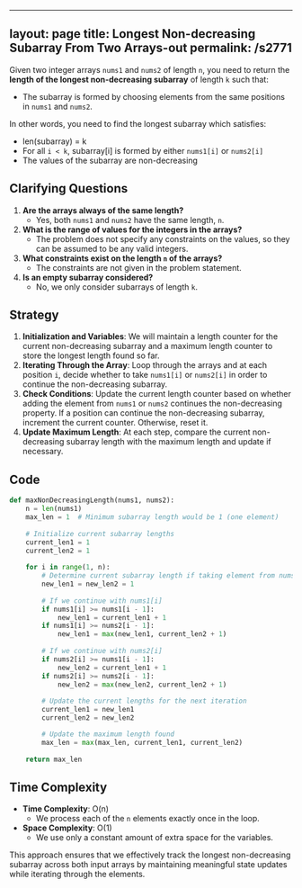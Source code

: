 
---
layout: page
title:  Longest Non-decreasing Subarray From Two Arrays-out
permalink: /s2771
---
Given two integer arrays `nums1` and `nums2` of length `n`, you need to return the **length of the longest non-decreasing subarray** of length `k` such that:
- The subarray is formed by choosing elements from the same positions in `nums1` and `nums2`.

In other words, you need to find the longest subarray which satisfies:
- len(subarray) = k
- For all `i < k`, subarray[i] is formed by either `nums1[i]` or `nums2[i]`
- The values of the subarray are non-decreasing

## Clarifying Questions
1. **Are the arrays always of the same length?**
   - Yes, both `nums1` and `nums2` have the same length, `n`.
2. **What is the range of values for the integers in the arrays?**
   - The problem does not specify any constraints on the values, so they can be assumed to be any valid integers.
3. **What constraints exist on the length `n` of the arrays?**
   - The constraints are not given in the problem statement.
4. **Is an empty subarray considered?**
   - No, we only consider subarrays of length `k`.

## Strategy
1. **Initialization and Variables**: We will maintain a length counter for the current non-decreasing subarray and a maximum length counter to store the longest length found so far.
2. **Iterating Through the Array**: Loop through the arrays and at each position `i`, decide whether to take `nums1[i]` or `nums2[i]` in order to continue the non-decreasing subarray.
3. **Check Conditions**: Update the current length counter based on whether adding the element from `nums1` or `nums2` continues the non-decreasing property. If a position can continue the non-decreasing subarray, increment the current counter. Otherwise, reset it.
4. **Update Maximum Length**: At each step, compare the current non-decreasing subarray length with the maximum length and update if necessary.

## Code
```python
def maxNonDecreasingLength(nums1, nums2):
    n = len(nums1)
    max_len = 1  # Minimum subarray length would be 1 (one element)
    
    # Initialize current subarray lengths
    current_len1 = 1
    current_len2 = 1
    
    for i in range(1, n):
        # Determine current subarray length if taking element from nums1 or nums2
        new_len1 = new_len2 = 1
        
        # If we continue with nums1[i]
        if nums1[i] >= nums1[i - 1]:
            new_len1 = current_len1 + 1
        if nums1[i] >= nums2[i - 1]:
            new_len1 = max(new_len1, current_len2 + 1)
        
        # If we continue with nums2[i]
        if nums2[i] >= nums1[i - 1]:
            new_len2 = current_len1 + 1
        if nums2[i] >= nums2[i - 1]:
            new_len2 = max(new_len2, current_len2 + 1)
        
        # Update the current lengths for the next iteration
        current_len1 = new_len1
        current_len2 = new_len2

        # Update the maximum length found
        max_len = max(max_len, current_len1, current_len2)
    
    return max_len
```

## Time Complexity
- **Time Complexity**: O(n)
  - We process each of the `n` elements exactly once in the loop.
- **Space Complexity**: O(1)
  - We use only a constant amount of extra space for the variables.

This approach ensures that we effectively track the longest non-decreasing subarray across both input arrays by maintaining meaningful state updates while iterating through the elements.